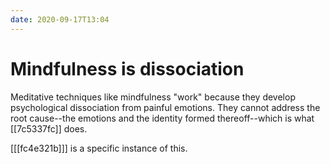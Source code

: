 ```yaml
---
date: 2020-09-17T13:04
---
```


# Mindfulness is dissociation

Meditative techniques like mindfulness "work" because they develop psychological dissociation from painful emotions. They cannot address the root cause--the emotions and the identity formed thereoff--which is what [[7c5337fc]] does.

[[[fc4e321b]]] is a specific instance of this.
